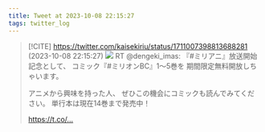 ```yaml
---
title: Tweet at 2023-10-08 22:15:27
tags: twitter_log
---
```


> [!CITE] https://twitter.com/kaisekiriu/status/1711007398813688281 (2023-10-08 22:15:27)
> ![](https://twitter.com/kaisekiriu/status/1711007398813688281)
> RT @dengeki_imas: 『#ミリアニ』放送開始記念として、
> コミック『#ミリオンBC』1～5巻を
> 期間限定無料開放しちゃいます。
> 
> アニメから興味を持った人、
> ぜひこの機会にコミックも読んでみてください。
> 単行本は現在14巻まで発売中！
> 
> https://t.co/…
